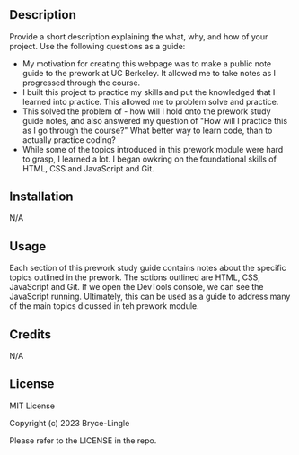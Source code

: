 # <The Start to My Coding Career>

## Description

Provide a short description explaining the what, why, and how of your project. Use the following questions as a guide:

- My motivation for creating this webpage was to make a public note guide to the prework at UC Berkeley. It allowed me to take notes as I progressed through the course. 
- I built this project to practice my skills and put the knowledged that I learned into practice. This allowed me to problem solve and practice. 
- This solved the problem of - how will I hold onto the prework study guide notes, and also answered my question of "How will I practice this as I go through the course?" What better way to learn code, than to actually practice coding? 
- While some of the topics introduced in this prework module were hard to grasp, I learned a lot. I began owkring on the foundational skills of HTML, CSS and JavaScript and Git. 

## Installation

N/A

## Usage

Each section of this prework study guide contains notes about the specific topics outlined in the prework. The sctions outlined are HTML, CSS, JavaScript and Git. If we open the DevTools console, we can see the JavaScript running. Ultimately, this can be used as a guide to address many of the main topics dicussed in teh prework module. 

## Credits

N/A

## License

MIT License

Copyright (c) 2023 Bryce-Lingle

Please refer to the LICENSE in the repo.
